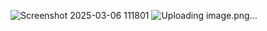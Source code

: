 
![Screenshot 2025-03-06 111801](https://github.com/user-attachments/assets/117e4ee4-772b-4718-aa21-17849778c36f)
![Uploading image.png…]()
